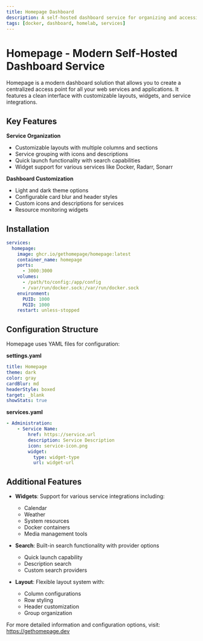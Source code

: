 ```yaml
---
title: Homepage Dashboard
description: A self-hosted dashboard service for organizing and accessing your web services
tags: [docker, dashboard, homelab, services]
---
```


# Homepage - Modern Self-Hosted Dashboard Service

Homepage is a modern dashboard solution that allows you to create a centralized access point for all your web services and applications. It features a clean interface with customizable layouts, widgets, and service integrations.

## Key Features

**Service Organization**
- Customizable layouts with multiple columns and sections
- Service grouping with icons and descriptions
- Quick launch functionality with search capabilities
- Widget support for various services like Docker, Radarr, Sonarr

**Dashboard Customization**
- Light and dark theme options
- Configurable card blur and header styles
- Custom icons and descriptions for services
- Resource monitoring widgets

## Installation

```yaml
services:
  homepage:
    image: ghcr.io/gethomepage/homepage:latest
    container_name: homepage
    ports:
      - 3000:3000
    volumes:
      - /path/to/config:/app/config
      - /var/run/docker.sock:/var/run/docker.sock
    environment:
      PUID: 1000
      PGID: 1000
    restart: unless-stopped
```

## Configuration Structure

Homepage uses YAML files for configuration:

**settings.yaml**
```yaml
title: Homepage
theme: dark
color: gray
cardBlur: md
headerStyle: boxed
target: _blank
showStats: true
```

**services.yaml**
```yaml
- Administration:
    - Service Name:
        href: https://service.url
        description: Service Description
        icon: service-icon.png
        widget:
          type: widget-type
          url: widget-url
```

## Additional Features

- **Widgets**: Support for various service integrations including:
  - Calendar
  - Weather
  - System resources
  - Docker containers
  - Media management tools

- **Search**: Built-in search functionality with provider options
  - Quick launch capability
  - Description search
  - Custom search providers

- **Layout**: Flexible layout system with:
  - Column configurations
  - Row styling
  - Header customization
  - Group organization

For more detailed information and configuration options, visit: https://gethomepage.dev